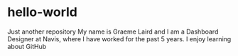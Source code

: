 # hello-world
Just another repository
My name is Graeme Laird and I am a Dashboard Designer at Navis, where I have worked for the past 5 years.
I enjoy learning about GitHub
